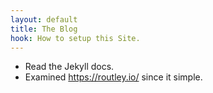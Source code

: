 ```yaml
---
layout: default
title: The Blog
hook: How to setup this Site.
---
```


* Read the Jekyll docs.
* Examined https://routley.io/ since it simple.
